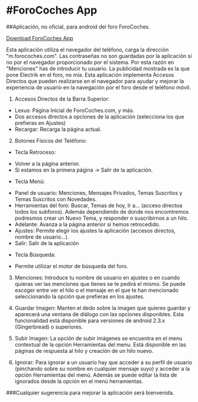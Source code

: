 #ForoCoches App
======
##Aplicación, no oficial, para android del foro ForoCoches.

[Download ForoCoches App](https://play.google.com/store/apps/details?id=es.elultimorey.forocoches)

Esta aplicación utiliza el navegador del teléfono, carga la dirección "m.forocoches.com".
Las contraseñas no son guardadas por la aplicación si no por el navegador proporcionado por el sistema. Por esta razón en "Menciones" has de introducir tu usuario. La publicidad mostrada es la que pone Electrik en el foro, no mía.
Esta aplicación implementa Accesos Directos que pueden realizarse en el navegador para ayudar y mejorar la experiencia de usuario en la navegación por el foro desde el teléfono móvil.

1. Accesos Directos de la Barra Superior:
- Lexus: Página Inicial de ForoCoches.com, y más.
- Dos accesos directos a opciones de la aplicación (selecciona los que prefieras en Ajustes)
- Recargar: Recarga la página actual.

2. Botones Físicos del Teléfono:
* Tecla Retroceso:
- Volver a la página anterior.
- Si estamos en la primera página -> Salir de la aplicación.
* Tecla Menú:
- Panel de usuario: Menciones, Mensajes Privados, Temas Suscritos y Temas Suscritos con
Novedades.
- Herramientas del foro: Buscar, Temas de hoy, Ir a... (acceso directoa todos los subforos). Además dependiendo de donde nos encomtremos podresmos crear un Nuevo Tema, y responder o suscribirnos a un hilo.
- Adelante: Avanza a la página anterior si hemos retrocedido.
- Ajustes: Permite elegir los ajustes la aplicación (accesos directos, nombre de usuario...).
- Salir: Salir de la aplicación
* Tecla Búsqueda:
- Permite utilizar el motor de búsqueda del foro.

3. Menciones:
Introduce tu nombre de usuario en ajustes o en cuando quieras ver las menciones que tienes se te pedirá el mismo.
Se puede escoger entre ver el hilo o el mensaje en el que te han mencionado seleccionando la opción que prefieras en los ajustes.

4. Guardar Imagen:
Manten el dedo sobre la imagen que quieres guardar y aparecerá una ventana de diálogo con las opciones disponibles. Esta funcionalidad está disponible para versiones de android 2.3.x (Gingerbread) o superiores.

5. Subir Imagen:
La opción de subir imágenes se encuentra en el menu contextual de la opción Herramientas del menu. Está disponible en las páginas de respuesta al hilo y creación de un hilo nuevo.

6. Ignorar:
Para ignorar a un usuario hay que acceder a su perfil de usuario (pinchando sobre su nombre en cualquier mensaje suyo) y acceder a la opción Herramientas del menú.
Además se puede editar la lista de ignorados desde la opción en el menú herramientas.

###Cualquier sugerencia para mejorar la aplicación será bienvenida.
